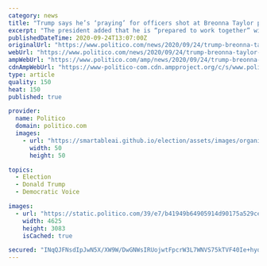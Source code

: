 ```yaml
---
category: news
title: "Trump says he’s ‘praying’ for officers shot at Breonna Taylor protests"
excerpt: "The president added that he is “prepared to work together” with Kentucky Gov. Andy Beshear, “immediately upon request!”"
publishedDateTime: 2020-09-24T13:07:00Z
originalUrl: "https://www.politico.com/news/2020/09/24/trump-breonna-taylor-protests-420948"
webUrl: "https://www.politico.com/news/2020/09/24/trump-breonna-taylor-protests-420948"
ampWebUrl: "https://www.politico.com/amp/news/2020/09/24/trump-breonna-taylor-protests-420948"
cdnAmpWebUrl: "https://www-politico-com.cdn.ampproject.org/c/s/www.politico.com/amp/news/2020/09/24/trump-breonna-taylor-protests-420948"
type: article
quality: 150
heat: 150
published: true

provider:
  name: Politico
  domain: politico.com
  images:
    - url: "https://smartableai.github.io/election/assets/images/organizations/politico.com-50x50.jpg"
      width: 50
      height: 50

topics:
  - Election
  - Donald Trump
  - Democratic Voice

images:
  - url: "https://static.politico.com/39/e7/b41949b64905914d90175a529cee/ap20267815094996.jpg"
    width: 4625
    height: 3083
    isCached: true

secured: "INqQJFNsdIpJwN5X/XW9W/DwGNWsIRUojwtFpcrW3L7WNVS75kTVF40Ie+hyd338ixkjwz2fY1xrYl5MuwnsK61Qfky8WcghZFj98MWm2NKPDx15cRpUQwv4EN7zZOAClRkH63GH+cziKZLKop0xekw82EpyXF0fxfy1P+CLIv+/Yn9Eolceo3P9FXzz4pPMKxEhYzkYv1mF5bcpMu9ONnpbtqm3ZQOEtc5aQrXP+Upq7MKL4uu/muoBxoNnnonTEcA0xWieAc8W4s++0xMk23lP/QWlZkPvU48f5Th088Hua2C2sOAedSJkH/w/gGT4ETovpMv2Zx7mi9h7eIy7EqFJsgsVWByWhL344d1VnPU=;IH4rDmPOW5WdW5Wc9ra7Ig=="
---
```


